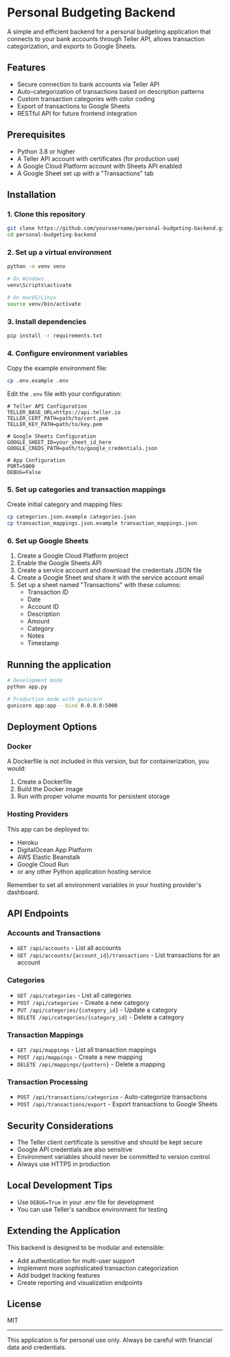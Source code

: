# Personal Budgeting Backend

A simple and efficient backend for a personal budgeting application that connects to your bank accounts through Teller API, allows transaction categorization, and exports to Google Sheets.

## Features

- Secure connection to bank accounts via Teller API
- Auto-categorization of transactions based on description patterns
- Custom transaction categories with color coding
- Export of transactions to Google Sheets
- RESTful API for future frontend integration

## Prerequisites

- Python 3.8 or higher
- A Teller API account with certificates (for production use)
- A Google Cloud Platform account with Sheets API enabled
- A Google Sheet set up with a "Transactions" tab

## Installation

### 1. Clone this repository

```bash
git clone https://github.com/yourusername/personal-budgeting-backend.git
cd personal-budgeting-backend
```

### 2. Set up a virtual environment

```bash
python -m venv venv

# On Windows
venv\Scripts\activate

# On macOS/Linux
source venv/bin/activate
```

### 3. Install dependencies

```bash
pip install -r requirements.txt
```

### 4. Configure environment variables

Copy the example environment file:

```bash
cp .env.example .env
```

Edit the `.env` file with your configuration:

```
# Teller API Configuration
TELLER_BASE_URL=https://api.teller.io
TELLER_CERT_PATH=path/to/cert.pem
TELLER_KEY_PATH=path/to/key.pem

# Google Sheets Configuration
GOOGLE_SHEET_ID=your_sheet_id_here
GOOGLE_CREDS_PATH=path/to/google_credentials.json

# App Configuration
PORT=5000
DEBUG=False
```

### 5. Set up categories and transaction mappings

Create initial category and mapping files:

```bash
cp categories.json.example categories.json
cp transaction_mappings.json.example transaction_mappings.json
```

### 6. Set up Google Sheets

1. Create a Google Cloud Platform project
2. Enable the Google Sheets API
3. Create a service account and download the credentials JSON file
4. Create a Google Sheet and share it with the service account email
5. Set up a sheet named "Transactions" with these columns:
   - Transaction ID
   - Date
   - Account ID
   - Description
   - Amount
   - Category
   - Notes
   - Timestamp

## Running the application

```bash
# Development mode
python app.py

# Production mode with gunicorn
gunicorn app:app --bind 0.0.0.0:5000
```

## Deployment Options

### Docker

A Dockerfile is not included in this version, but for containerization, you would:

1. Create a Dockerfile
2. Build the Docker image
3. Run with proper volume mounts for persistent storage

### Hosting Providers

This app can be deployed to:

- Heroku
- DigitalOcean App Platform
- AWS Elastic Beanstalk
- Google Cloud Run
- or any other Python application hosting service

Remember to set all environment variables in your hosting provider's dashboard.

## API Endpoints

### Accounts and Transactions

- `GET /api/accounts` - List all accounts
- `GET /api/accounts/{account_id}/transactions` - List transactions for an account

### Categories

- `GET /api/categories` - List all categories
- `POST /api/categories` - Create a new category
- `PUT /api/categories/{category_id}` - Update a category
- `DELETE /api/categories/{category_id}` - Delete a category

### Transaction Mappings

- `GET /api/mappings` - List all transaction mappings
- `POST /api/mappings` - Create a new mapping
- `DELETE /api/mappings/{pattern}` - Delete a mapping

### Transaction Processing

- `POST /api/transactions/categorize` - Auto-categorize transactions
- `POST /api/transactions/export` - Export transactions to Google Sheets

## Security Considerations

- The Teller client certificate is sensitive and should be kept secure
- Google API credentials are also sensitive
- Environment variables should never be committed to version control
- Always use HTTPS in production

## Local Development Tips

- Use `DEBUG=True` in your .env file for development
- You can use Teller's sandbox environment for testing

## Extending the Application

This backend is designed to be modular and extensible:

- Add authentication for multi-user support
- Implement more sophisticated transaction categorization
- Add budget tracking features
- Create reporting and visualization endpoints

## License

MIT

---

This application is for personal use only. Always be careful with financial data and credentials.